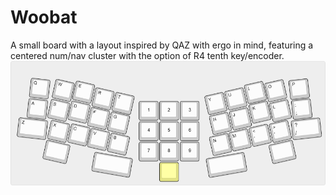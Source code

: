 # Woobat
A small board with a layout inspired by QAZ with ergo in mind, featuring a centered num/nav cluster with the option of R4 tenth key/encoder. 
<img src="https://raw.githubusercontent.com/lurkcobain/Woobat/master/woobat.png">
